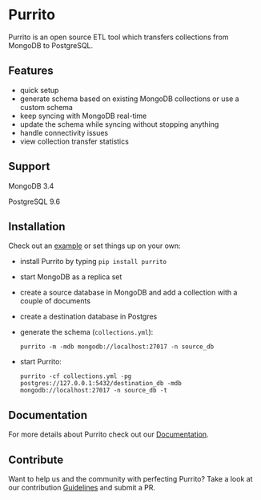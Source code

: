 # Purrito

Purrito is an open source ETL tool which transfers collections from MongoDB to PostgreSQL.

## Features

- quick setup
- generate schema based on existing MongoDB collections or use a custom schema
- keep syncing with MongoDB real-time 
- update the schema while syncing without stopping anything
- handle connectivity issues
- view collection transfer statistics

## Support

MongoDB 3.4

PostgreSQL 9.6

## Installation

Check out an [example]() or set things up on your own:

- install Purrito by typing `pip install purrito`
- start MongoDB as a replica set
- create a source database in MongoDB and add a collection with a couple of documents
- create a destination database in Postgres
- generate the schema (`collections.yml`): 

  `purrito -m -mdb mongodb://localhost:27017 -n source_db`
- start Purrito:

  `purrito -cf collections.yml -pg postgres://127.0.0.1:5432/destination_db -mdb mongodb://localhost:27017 -n source_db -t`


## Documentation

For more details about Purrito check out our [Documentation](https://boosterfuels.github.io/purr/docs).


## Contribute

Want to help us and the community with perfecting Purrito? Take a look at our contribution [Guidelines](https://boosterfuels.github.io/purr/docs#contribute) and submit a PR.